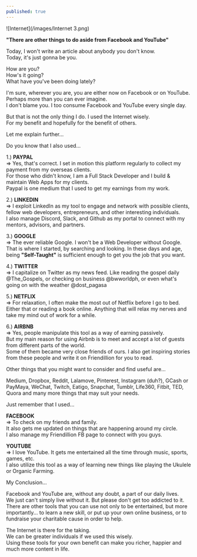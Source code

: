 ```yaml
---
published: true
---
```

![Internet](/images/Internet 3.png)

**"There are other things to do aside from Facebook and YouTube"**

Today, I won't write an article about anybody you don't know.   
Today, it's just gonna be you.

How are you?   
How's it going?   
What have you've been doing lately?

I'm sure, wherever you are, you are either now on Facebook or on YouTube.   
Perhaps more than you can ever imagine.   
I don't blame you. I too consume Facebook and YouTube every single day.

But that is not the only thing I do. I used the Internet wisely.   
For my benefit and hopefully for the benefit of others.

Let me explain further...

Do you know that I also used...

1.) **PAYPAL**   
=> Yes, that's correct. I set in motion this platform regularly to collect my payment from my overseas clients.   
For those who didn't know, I am a Full Stack Developer and I build & maintain Web Apps for my clients.   
Paypal is one medium that I used to get my earnings from my work.

2.) **LINKEDIN**   
=> I exploit LinkedIn as my tool to engage and network with possible clients, fellow web developers, entrepreneurs, and other interesting individuals.   
I also manage Discord, Slack, and Github as my portal to connect with my mentors, advisors, and partners.

3.) **GOOGLE**   
=> The ever reliable Google. I won't be a Web Developer without Google.   
That is where I started, by searching and looking. In these days and age, being **"Self-Taught"** is sufficient enough to get you the job that you want.

4.) **TWITTER**   
=> I capitalize on Twitter as my news feed. Like reading the gospel daily @The_Gospels, or checking on business @bwworldph, or even what's going on with the weather @dost_pagasa

5.) **NETFLIX**   
=> For relaxation, I often make the most out of Netflix before I go to bed. Either that or reading a book online. 
Anything that will relax my nerves and take my mind out of work for a while.

6.) **AIRBNB**   
=> Yes, people manipulate this tool as a way of earning passively.   
But my main reason for using Airbnb is to meet and accept a lot of guests from different parts of the world.   
Some of them became very close friends of ours. I also get inspiring stories from these people and write it on Friendillion for you to read.

Other things that you might want to consider and find useful are...

Medium, Dropbox, Reddit, Lalamove, Pinterest, Instagram (duh?), GCash or PayMaya, WeChat, Twitch, Eatigo, Snapchat, Tumblr, Life360, Fitbit, TED, Quora and many more things that may suit your needs.

Just remember that I used...

**FACEBOOK**   
=> To check on my friends and family.   
It also gets me updated on things that are happening around my circle.   
I also manage my Friendillion FB page to connect with you guys.

**YOUTUBE**   
=> I love YouTube. It gets me entertained all the time through music, sports, games, etc.   
I also utilize this tool as a way of learning new things like playing the Ukulele or Organic Farming. 

My Conclusion...

Facebook and YouTube are, without any doubt, a part of our daily lives.   
We just can't simply live without it. 
But please don't get too addicted to it.   
There are other tools that you can use not only to be entertained, but more importantly... to learn a new skill, or put up your own online business, or to fundraise your charitable cause in order to help.

The Internet is there for the taking.   
We can be greater individuals if we used this wisely.   
Using these tools for your own benefit can make you richer, happier and much more content in life. 

 


